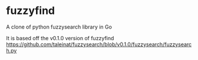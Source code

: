 # fuzzyfind
A clone of python fuzzysearch library in Go

It is based off the v0.1.0 version of fuzzyfind
https://github.com/taleinat/fuzzysearch/blob/v0.1.0/fuzzysearch/fuzzysearch.py
